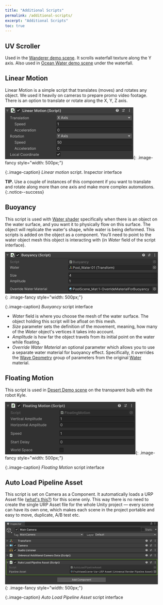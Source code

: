 ```yaml
---
title: "Additional Scripts"
permalink: /additional-scripts/
excerpt: "Additional Scripts"
toc: true
---
```


## UV Scroller

Used in the [Wanderer demo scene](/demo-scenes/#wanderer/). It scrolls waterfall texture along the Y axis. Also used in [Ocean Water demo scene](/demo-scenes/#ocean-water/) under the waterfall.

## Linear Motion

Linear Motion is a simple script that translates (moves) and rotates any object. We used it heavily on cameras to prepare promo video footage. There is an option to translate or rotate along the X, Y, Z axis.

![Linear motion script. Inspector interface](/FlatKit_Manual_Images/ConstantMotion.png){: .image-fancy style="width: 500px;"}

{:.image-caption}
*Linear motion* script. Inspector interface

**TIP.** Use a couple of instances of this component if you want to translate and rotate along more than one axis and make more complex automations.
{:.notice--success}

## Buoyancy

This script is used with [Water shader](/water/) specifically when there is an object on the water surface, and you want it to physically flow on this surface. The object will replicate the water's shape, while water is being deformed. This scripts is added on the object as a component. You'll need to point to the water object mesh this object is interacting with (in _Water_ field of the script interface).

![Buoyancy script interface](/FlatKit_Manual_Images/buoyancy_interface.png){: .image-fancy style="width: 500px;"}

{:.image-caption}
*Buoyancy* script interface

* *Water* field is where you choose the mesh of the water surface. The object holding this script will be afloat on this mesh.
* *Size* parameter sets the definition of the movement, meaning, how many of the _Water_ object's vertices it takes into account.
* *Amplitude* is how far the object travels from its initial point on the water while floating.
* *Override Water Material* an optional parameter which allows you to use a separate water material for buoyancy effect. Specifically, it overrides the [Wave Geometry](/water/#wave-geometry) group of parameters from the original [Water](/water/) material.

## Floating Motion

This script is used in [Desert Demo scene](/demo-scenes/#desert) on the transparent bulb with the robot Kyle.

![Floating Motion script interface](/FlatKit_Manual_Images/flat-kit-floating-motion-component.png){: .image-fancy style="width: 500px;"}

{:.image-caption}
*Floating Motion* script interface

## Auto Load Pipeline Asset

This script is set on Camera as a Component. It automatically loads a URP Asset file ([what's this?](https://docs.unity3d.com/Packages/com.unity.render-pipelines.universal@11.0/manual/universalrp-asset.html)) for this scene only. This way there is no need to create the single URP Asset file for the whole Unity project — every scene can have its own one, which makes each scene in the project portable and easy to move, duplicate, A/B test etc.

![Auto Load Pipeline Asset interface](/FlatKit_Manual_Images/flat-kit-auto-load-pipeline-asset-component.png){: .image-fancy style="width: 500px;"}

{:.image-caption}
*Auto Load Pipeline Asset* script interface